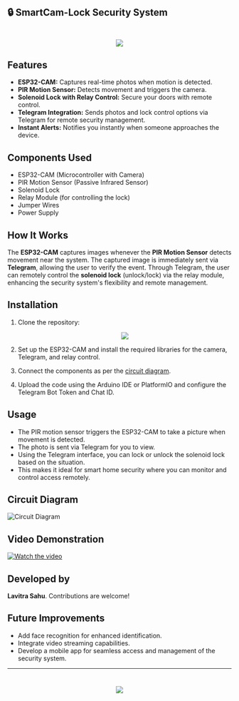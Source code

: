 ## 🔒 SmartCam-Lock Security System

<h1 align="center">
    <img src="https://readme-typing-svg.herokuapp.com/?font=Righteous&size=35&center=true&vCenter=true&width=800&height=100&duration=4000&lines=SmartCam-Lock+Security+System+🔐;" />
</h1>

## Features

- **ESP32-CAM:** Captures real-time photos when motion is detected.
- **PIR Motion Sensor:** Detects movement and triggers the camera.
- **Solenoid Lock with Relay Control:** Secure your doors with remote control.
- **Telegram Integration:** Sends photos and lock control options via Telegram for remote security management.
- **Instant Alerts:** Notifies you instantly when someone approaches the device.

## Components Used

- ESP32-CAM (Microcontroller with Camera)
- PIR Motion Sensor (Passive Infrared Sensor)
- Solenoid Lock
- Relay Module (for controlling the lock)
- Jumper Wires
- Power Supply

## How It Works

The **ESP32-CAM** captures images whenever the **PIR Motion Sensor** detects movement near the system. The captured image is immediately sent via **Telegram**, allowing the user to verify the event. Through Telegram, the user can remotely control the **solenoid lock** (unlock/lock) via the relay module, enhancing the security system's flexibility and remote management.

## Installation

1. Clone the repository:
   <div align="center">
    <a href="https://github.com/yourusername/smartcam-lock-security-system.git">
        <img src="https://img.shields.io/badge/Clone_Repository-007ACC?style=for-the-badge&logo=github&logoColor=white" />
    </a>
   </div>

2. Set up the ESP32-CAM and install the required libraries for the camera, Telegram, and relay control.

3. Connect the components as per the [circuit diagram](#circuit-diagram).

4. Upload the code using the Arduino IDE or PlatformIO and configure the Telegram Bot Token and Chat ID.

## Usage

- The PIR motion sensor triggers the ESP32-CAM to take a picture when movement is detected.
- The photo is sent via Telegram for you to view.
- Using the Telegram interface, you can lock or unlock the solenoid lock based on the situation.
- This makes it ideal for smart home security where you can monitor and control access remotely.

## Circuit Diagram

![Circuit Diagram](circuit-diagram.png)

## Video Demonstration

[![Watch the video](https://img.youtube.com/vi/VIDEO_ID/maxresdefault.jpg)](https://www.youtube.com/watch?v=VIDEO_ID)

## Developed by

**Lavitra Sahu**. Contributions are welcome!

## Future Improvements

- Add face recognition for enhanced identification.
- Integrate video streaming capabilities.
- Develop a mobile app for seamless access and management of the security system.

---

<h1 align="center">
    <img src="https://readme-typing-svg.herokuapp.com/?font=Righteous&size=35&center=true&vCenter=true&width=500&height=70&duration=4000&lines=Thanks+for+Visiting!+👋;" />
</h1>
